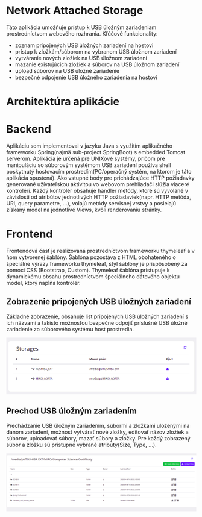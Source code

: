 # Network Attached Storage

Táto aplikácia umožňuje prístup k USB úložným zariadeniam prostredníctvom webového rozhrania. Kľúčové funkcionality:
- zoznam pripojených USB úložných zariadení na hostovi
- prístup k zložkám/súborom na vybranom USB úložnom zariadení
- vytváranie nových zložiek na USB úložnom zariadení
- mazanie existujúcich zložiek a súborov na USB úložnom zariadení
- upload súborov na USB úložné zariadenie
- bezpečné odpojenie USB úložného zariadenia na hostovi

# Architektúra aplikácie

# Backend

Aplikáciu som implementoval v jazyku Java s využitím aplikačného frameworku Spring(najmä sub-project SpringBoot) s embedded Tomcat serverom. Aplikácia je určená pre UNIXové systémy, pričom pre manipuláciu so súborovým systémom USB zariadení používa shell poskytnutý hostovacím prostredím(PC/operačný systém, na ktorom je táto aplikácia spustená). Ako vstupné body pre prichádzajúce HTTP požiadavky generované užívateľskou aktivitou vo webovom prehliadači slúžia viaceré kontroléri. Každý kontrolér obsahuje handler metódy, ktoré sú vyvolané v závislosti od atribútov jednotlivých HTTP požiadaviek(napr. HTTP metóda, URI, query parametre, ...), volajú metódy servisnej vrstvy a posielajú získaný model na jednotlivé Views, kvôli renderovaniu stránky.

# Frontend

Frontendová časť je realizovaná prostredníctvom frameworku thymeleaf a v ňom vytvorenej šablóny. Šablóna pozostáva z HTML obohateného o špeciálne výrazy frameworku thymeleaf, štýl šablóny je prispôsobený za pomoci CSS (Bootstrap, Custom). Thymeleaf šablóna pristupuje k dynamickému obsahu prostredníctvom špeciálneho dátového objektu model, ktorý napĺňa kontrolér.

## Zobrazenie pripojených USB úložných zariadení

Základné zobrazenie, obsahuje list pripojených USB úložných zariadení s ich názvami a takisto možnosťou bezpečne odpojiť príslušné USB úložné zariadenie zo súborového systému host prostredia.

![Screenshot](Dokumentacia/devices_list.png)

## Prechod USB úložným zariadením

Prechádzanie USB úložným zariadením, súbormi a zložkami uloženými na danom zariadení, možnosť vytvárať nové zložky, editovať názov zložiek a súborov, uploadovať súbory, mazať súbory a zložky. Pre každý zobrazený súbor a zložku sú prístupné vybrané atribúty(Size, Type, ...).

![Screenshot](Dokumentacia/device_files.png)
